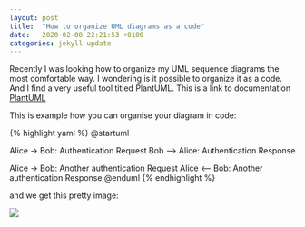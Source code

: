 ```yaml
---
layout: post
title:  "How to organize UML diagrams as a code"
date:   2020-02-08 22:21:53 +0100
categories: jekyll update
---
```


Recently I was looking how to organize my UML sequence diagrams the most comfortable way. I wondering is it possible to organize it as a code. And I find a very useful tool titled PlantUML. This is a link to documentation [PlantUML][plant-uml]

This is example how you can organise your diagram in code:

{% highlight yaml %}
@startuml

Alice -> Bob: Authentication Request
Bob --> Alice: Authentication Response

Alice -> Bob: Another authentication Request
Alice <-- Bob: Another authentication Response
@enduml
{% endhighlight %}

and we get this pretty image:  

<img src="{{site.baseurl}}/assets/img/puml_example.svg">

[plant-uml]: https://plantuml.com/en/ 
